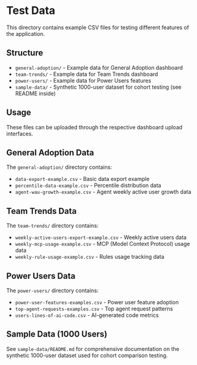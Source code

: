 # Test Data

This directory contains example CSV files for testing different features of the application.

## Structure

- `general-adoption/` - Example data for General Adoption dashboard
- `team-trends/` - Example data for Team Trends dashboard  
- `power-users/` - Example data for Power Users features
- `sample-data/` - Synthetic 1000-user dataset for cohort testing (see README inside)

## Usage

These files can be uploaded through the respective dashboard upload interfaces.

## General Adoption Data

The `general-adoption/` directory contains:
- `data-export-example.csv` - Basic data export example
- `percentile-data-example.csv` - Percentile distribution data
- `agent-wau-growth-example.csv` - Agent weekly active user growth data

## Team Trends Data

The `team-trends/` directory contains:
- `weekly-active-users-export-example.csv` - Weekly active users data
- `weekly-mcp-usage-example.csv` - MCP (Model Context Protocol) usage data
- `weekly-rule-usage-example.csv` - Rules usage tracking data

## Power Users Data

The `power-users/` directory contains:
- `power-user-features-examples.csv` - Power user feature adoption
- `top-agent-requests-examples.csv` - Top agent request patterns
- `users-lines-of-ai-code.csv` - AI-generated code metrics

## Sample Data (1000 Users)

See `sample-data/README.md` for comprehensive documentation on the synthetic 1000-user dataset used for cohort comparison testing.

